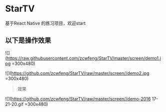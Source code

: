 # StarTV
基于React Native 的练习项目，欢迎start

## 以下是操作效果


![](https://raw.githubusercontent.com/zcwfeng/StarTV/master/screen/demo1.jpg =300x480)


![](https://github.com/zcwfeng/StarTV/raw/master/screen//demo2.jpg =300x480)

> 效果

![](https://github.com/zcwfeng/StarTV/raw/master/screen//demo-2016 17-21-20.gif =300x480)
